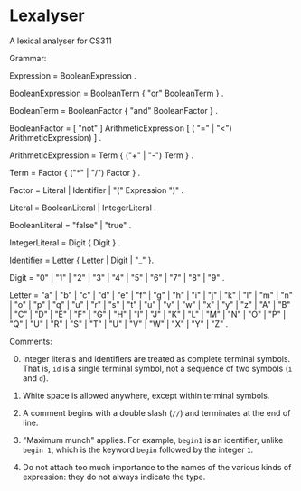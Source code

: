 # Lexalyser
A lexical analyser for CS311


Grammar:

 
Expression  =  BooleanExpression .

BooleanExpression  =  BooleanTerm { "or" BooleanTerm } .

BooleanTerm  =  BooleanFactor { "and" BooleanFactor } .

BooleanFactor  =  [ "not" ]
                  ArithmeticExpression [ ( "=" | "<") ArithmeticExpression) ] .

ArithmeticExpression  =  Term { ("+" | "-") Term } .

Term  =  Factor { ("*" | "/") Factor } .

Factor  =  Literal  |  Identifier  |  "(" Expression ")" .

Literal  =  BooleanLiteral  |  IntegerLiteral .

BooleanLiteral  =  "false"  |  "true" .

IntegerLiteral  =  Digit { Digit } .

Identifier  =  Letter { Letter | Digit | "_" }.

Digit  =  "0" | "1" | "2" | "3" | "4" | "5" | "6" | "7" | "8" | "9" .

Letter  = "a" | "b" | "c" | "d" | "e" | "f" | "g" | "h" | "i" | "j" | "k"
        | "l" | "m" | "n" | "o" | "p" | "q" | "u" | "r" | "s" | "t" | "u"
        | "v" | "w" | "x" | "y" | "z"
        | "A" | "B" | "C" | "D" | "E" | "F" | "G" | "H" | "I" | "J" | "K"
        | "L" | "M" | "N" | "O" | "P" | "Q" | "U" | "R" | "S" | "T" | "U"
        | "V" | "W" | "X" | "Y" | "Z" .


Comments:

0.  Integer literals and identifiers are treated as complete terminal symbols. 
    That is, `id` is a single terminal symbol, not a sequence of two symbols
    (`i` and `d`).

1.  White space is allowed anywhere, except within terminal symbols.

2.  A comment begins with a double slash (`//`) and terminates at the end of
    line.

3.  "Maximum munch" applies. For example, `begin1` is an identifier, unlike
    `begin 1`, which is the keyword `begin` followed by the integer `1`.

4.  Do not attach too much importance to the names of the various kinds of
    expression: they do not always indicate the type.
			
